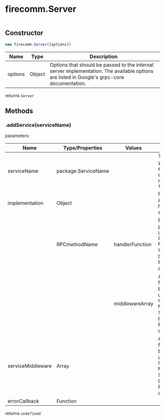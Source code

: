 # firecomm.Server

```javascript

```

## Constructor
```javascript
new firecomm.Server([options])
```

| Name    | Type   | Description                                                                                                             |
| --------- | -------- | ------------------------------------------------------------------------------------------------------------------------- |
| options | Object | Options that should be passed to the internal server implementation. The available options are listed in Google's grpc-core documentation. |
returns `Server`
## Methods

### .addService(serviceName)

parameters:

| Name              | Type/Properties     | Values          | Description                                                                                                                                                                     |
| ------------------- | --------------------- | ----------------- | --------------------------------------------------------------------------------------------------------------------------------------------------------------------------------- |
| serviceName       | package.ServiceName |                 | The serviceName you're adding will exist as a property on the `package` returned from `firecomm.build()`                                                                        |
| implementation    | Object              |                 | RPC methodNames as properties and handlers/middleware stacks as values.                                                                                                         |
|                   | RPCmethodName       | handlerFunction | Function to be passed `Server Unary`, `Server Client-Stream Response`, `Server Stream`, or `Server Duplex` based on RPC method definition in `proto`.                           |
|                   |                     | middlewareArray | Array of functions from index 0 up to be passed `Server Unary`, `Server Client-Stream Response`, `Server Stream`, or `Server Duplex` based on RPC method definition in `proto`. |
| serviceMiddleware | Array               |                 | Array of functions from index 0 up to be passed `Server Unary`, `Server Client-Stream Response`, `Server Stream`, or `Server Duplex` based on RPC method definition in `proto`. |
| errorCallback     | Function            |                 |                                                                                                                                                                                 |
returns `undefined`



